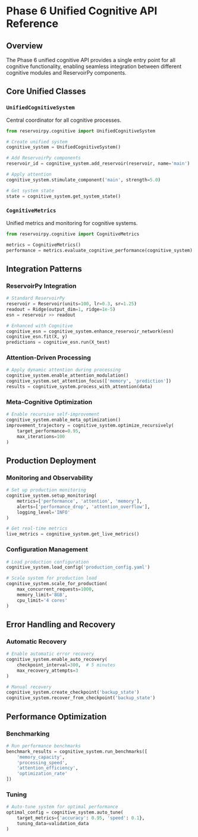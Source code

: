 # Phase 6 Unified Cognitive API Reference

## Overview
The Phase 6 unified cognitive API provides a single entry point for all cognitive functionality,
enabling seamless integration between different cognitive modules and ReservoirPy components.

## Core Unified Classes

### `UnifiedCognitiveSystem`
Central coordinator for all cognitive processes.

```python
from reservoirpy.cognitive import UnifiedCognitiveSystem

# Create unified system
cognitive_system = UnifiedCognitiveSystem()

# Add ReservoirPy components
reservoir_id = cognitive_system.add_reservoir(reservoir, name='main')

# Apply attention
cognitive_system.stimulate_component('main', strength=5.0)

# Get system state
state = cognitive_system.get_system_state()
```

### `CognitiveMetrics`
Unified metrics and monitoring for cognitive systems.

```python
from reservoirpy.cognitive import CognitiveMetrics

metrics = CognitiveMetrics()
performance = metrics.evaluate_cognitive_performance(cognitive_system)
```

## Integration Patterns

### ReservoirPy Integration
```python
# Standard ReservoirPy
reservoir = Reservoir(units=100, lr=0.3, sr=1.25)
readout = Ridge(output_dim=1, ridge=1e-5)
esn = reservoir >> readout

# Enhanced with Cognitive
cognitive_esn = cognitive_system.enhance_reservoir_network(esn)
cognitive_esn.fit(X, y)
predictions = cognitive_esn.run(X_test)
```

### Attention-Driven Processing
```python
# Apply dynamic attention during processing
cognitive_system.enable_attention_modulation()
cognitive_system.set_attention_focus(['memory', 'prediction'])
results = cognitive_system.process_with_attention(data)
```

### Meta-Cognitive Optimization
```python
# Enable recursive self-improvement
cognitive_system.enable_meta_optimization()
improvement_trajectory = cognitive_system.optimize_recursively(
    target_performance=0.95,
    max_iterations=100
)
```

## Production Deployment

### Monitoring and Observability
```python
# Set up production monitoring
cognitive_system.setup_monitoring(
    metrics=['performance', 'attention', 'memory'],
    alerts=['performance_drop', 'attention_overflow'],
    logging_level='INFO'
)

# Get real-time metrics
live_metrics = cognitive_system.get_live_metrics()
```

### Configuration Management
```python
# Load production configuration
cognitive_system.load_config('production_config.yaml')

# Scale system for production load
cognitive_system.scale_for_production(
    max_concurrent_requests=1000,
    memory_limit='8GB',
    cpu_limit='4 cores'
)
```

## Error Handling and Recovery

### Automatic Recovery
```python
# Enable automatic error recovery
cognitive_system.enable_auto_recovery(
    checkpoint_interval=300,  # 5 minutes
    max_recovery_attempts=3
)

# Manual recovery
cognitive_system.create_checkpoint('backup_state')
cognitive_system.recover_from_checkpoint('backup_state')
```

## Performance Optimization

### Benchmarking
```python
# Run performance benchmarks
benchmark_results = cognitive_system.run_benchmarks([
    'memory_capacity',
    'processing_speed',
    'attention_efficiency',
    'optimization_rate'
])
```

### Tuning
```python
# Auto-tune system for optimal performance
optimal_config = cognitive_system.auto_tune(
    target_metrics={'accuracy': 0.95, 'speed': 0.1},
    tuning_data=validation_data
)
```
